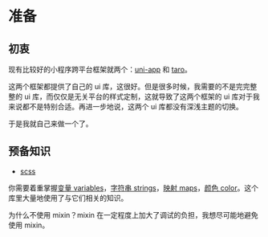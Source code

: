 # 准备

## 初衷

现有比较好的小程序跨平台框架就两个：[uni-app](https://uniapp.dcloud.io/) 和 [taro](https://taro-docs.jd.com/taro/docs/README.html)。

这两个框架都提供了自己的 ui 库，这很好。但是很多时候，我需要的不是完完整整的 ui 库，而仅仅是无关平台的样式定制，这就导致了这两个框架的 ui 库对于我来说都不是特别合适。再进一步地说，这两个 ui 库都没有深浅主题的切换。

于是我就自己来做一个了。

## 预备知识

- [scss](https://sass-lang.com/)

你需要着重掌握[变量 variables](https://sass-lang.com/documentation/variables)，[字符串 strings](https://sass-lang.com/documentation/values/strings)，[映射 maps](https://sass-lang.com/documentation/values/maps)，[颜色 color](https://sass-lang.com/documentation/modules/color)。这个库里大量地使用了与它们相关的知识。

为什么不使用 mixin？mixin 在一定程度上加大了调试的负担，我想尽可能地避免使用 mixin。
